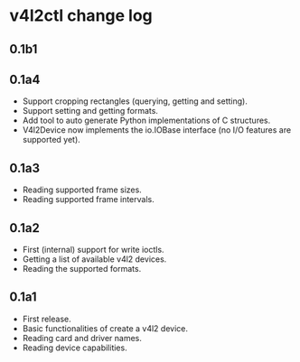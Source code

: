 # v4l2ctl change log

## 0.1b1

## 0.1a4
* Support cropping rectangles (querying, getting and setting).
* Support setting and getting formats.
* Add tool to auto generate Python implementations of C structures.
* V4l2Device now implements the io.IOBase interface (no I/O features are supported yet).

## 0.1a3
* Reading supported frame sizes.
* Reading supported frame intervals.

## 0.1a2
* First (internal) support for write ioctls.
* Getting a list of available v4l2 devices.
* Reading the supported formats.

## 0.1a1
* First release.
* Basic functionalities of create a v4l2 device.
* Reading card and driver names.
* Reading device capabilities.
